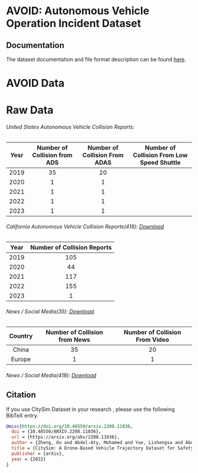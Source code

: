 # AVOID: Autonomous Vehicle Operation Incident Dataset
## Documentation
The dataset documentation and file format description can be found [here]().
#  AVOID Data


# Raw Data
###### United States Autonomous Vehicle Collision Reports:  
Yesr  |   Number of Collision from ADS |  Number of Collision From ADAS | Number of Collision From Low Speed Shuttle
:-------------------------:|:-------------------------:|:-------------------------:|:-------------------------:
2019 | 35 | 20
2020 | 1 |1
2021 | 1 |1
2022 | 1 |1
2023 | 1 |1

###### California Autonomous Vehicle Collision Reports(418):  [Download](https://drive.google.com/drive/folders/1kiEdCA-K9pE-xoPWvUHb80-HaZ61PQni?usp=share_link)
Year  |   Number of Collision Reports
:-------------------------:|:-------------------------:
2019 | 105
2020 | 44
2021 | 117
2022 | 155
2023 | 1

###### News / Social Media(35):  [Download]()
Country  |   Number of Collision from News |  Number of Collision From Video
:-------------------------:|:-------------------------:|:-------------------------:
China | 35 | 20
Europe | 1 |1

###### News / Social Media(418):  [Download]()

## Citation

If you use CitySim Dataset in your research , please use the following BibTeX entry.
```BibTeX
@misc{https://doi.org/10.48550/arxiv.2208.11036,
  doi = {10.48550/ARXIV.2208.11036},
  url = {https://arxiv.org/abs/2208.11036},
  author = {Zheng, Ou and Abdel-Aty, Mohamed and Yue, Lishengsa and Abdelraouf, Amr and Wang, Zijin and Mahmoud, Nada},  
  title = {CitySim: A Drone-Based Vehicle Trajectory Dataset for Safety Oriented Research and Digital Twins},
  publisher = {arXiv},
  year = {2022}
}
```


